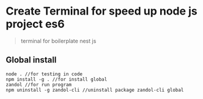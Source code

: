 # Create Terminal for speed up node js project es6

> terminal for boilerplate nest js

## Global install

```
node . //for testing in code
npm install -g . //for install global
zandol //for run program
npm uninstall -g zandol-cli //uninstall package zandol-cli global
```
